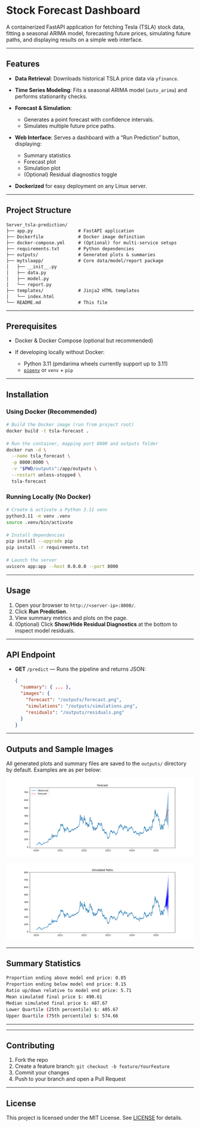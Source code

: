 # Stock Forecast Dashboard

A containerized FastAPI application for fetching Tesla (TSLA) stock data, fitting a seasonal ARIMA model, forecasting future prices, simulating future paths, and displaying results on a simple web interface.

---

## Features

* **Data Retrieval**: Downloads historical TSLA price data via `yfinance`.
* **Time Series Modeling**: Fits a seasonal ARIMA model (`auto_arima`) and performs stationarity checks.
* **Forecast & Simulation**:

  * Generates a point forecast with confidence intervals.
  * Simulates multiple future price paths.
* **Web Interface**: Serves a dashboard with a “Run Prediction” button, displaying:

  * Summary statistics
  * Forecast plot
  * Simulation plot
  * (Optional) Residual diagnostics toggle
* **Dockerized** for easy deployment on any Linux server.

---

## Project Structure

```
Server_tsla-prediction/
├── app.py                 # FastAPI application
├── Dockerfile             # Docker image definition
├── docker-compose.yml     # (Optional) for multi-service setups
├── requirements.txt       # Python dependencies
├── outputs/               # Generated plots & summaries
├── mytslaapp/             # Core data/model/report package
│   ├── __init__.py
│   ├── data.py
│   ├── model.py
│   └── report.py
├── templates/             # Jinja2 HTML templates
│   └── index.html
└── README.md              # This file
```

---

## Prerequisites

* Docker & Docker Compose (optional but recommended)
* If developing locally without Docker:

  * Python 3.11 (pmdarima wheels currently support up to 3.11)
  * [`pipenv`](https://pipenv.pypa.io/) or `venv` + `pip`

---

## Installation

### Using Docker (Recommended)

```bash
# Build the Docker image (run from project root)
docker build -t tsla-forecast .

# Run the container, mapping port 8000 and outputs folder
docker run -d \
  --name tsla_forecast \
  -p 8000:8000 \
  -v "$PWD/outputs":/app/outputs \
  --restart unless-stopped \
  tsla-forecast
```

### Running Locally (No Docker)

```bash
# Create & activate a Python 3.11 venv
python3.11 -m venv .venv
source .venv/bin/activate

# Install dependencies
pip install --upgrade pip
pip install -r requirements.txt

# Launch the server
uvicorn app:app --host 0.0.0.0 --port 8000
```

---

## Usage

1. Open your browser to `http://<server-ip>:8000/`.
2. Click **Run Prediction**.
3. View summary metrics and plots on the page.
4. (Optional) Click **Show/Hide Residual Diagnostics** at the bottom to inspect model residuals.

---

## API Endpoint

* **GET** `/predict` — Runs the pipeline and returns JSON:

  ```json
  {
    "summary": { ... },
    "images": {
      "forecast": "/outputs/forecast.png",
      "simulations": "/outputs/simulations.png",
      "residuals": "/outputs/residuals.png"
    }
  }
  ```

---

## Outputs and Sample Images

All generated plots and summary files are saved to the `outputs/` directory by default. Examples are as per below:

![Forecast Example](outputs/TSLA_2020-01-01_2025-05-28_forecast.png)

![1000 Simulations Example](outputs/TSLA_2020-01-01_2025-05-28_simulations.png)

---
## Summary Statistics

```bash
Proportion ending above model end price: 0.85
Proportion ending below model end price: 0.15
Ratio up/down relative to model end price: 5.71
Mean simulated final price $: 490.61
Median simulated final price $: 487.67
Lower Quartile (25th percentile) $: 405.67
Upper Quartile (75th percentile) $: 574.66
```
---
---

## Contributing

1. Fork the repo
2. Create a feature branch: `git checkout -b feature/YourFeature`
3. Commit your changes
4. Push to your branch and open a Pull Request

---

## License

This project is licensed under the MIT License. See [LICENSE](LICENSE) for details.
